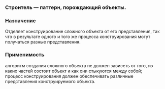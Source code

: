 ### Строитель — паттерн, порождающий объекты.

### Назначение
Отделяет конструирование сложного объекта от его представления, так что в результате одного и того же процесса конструирования могут получаться
разные представления.

### Применимость
алгоритм создания сложного объекта не должен зависеть от того, из каких частей состоит объект и как они стыкуются между собой;
процесс конструирования должен обеспечивать различные представления конструируемого объекта.